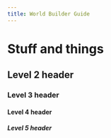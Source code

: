 ```yaml
---
title: World Builder Guide
---
```


# Stuff and things

## Level 2 header

### Level 3 header

#### Level 4 header

##### Level 5 header
